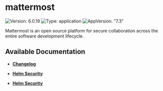 # mattermost

![Version: 6.0.19](https://img.shields.io/badge/Version-6.0.19-informational?style=flat-square) ![Type: application](https://img.shields.io/badge/Type-application-informational?style=flat-square) ![AppVersion: "7.3"](https://img.shields.io/badge/AppVersion-"7.3"-informational?style=flat-square)

Mattermost is an open source platform for secure collaboration across the entire software development lifecycle.

## Available Documentation

- [**Changelog**](CHANGELOG)

- [**Helm Security**](container-security)

- [**Helm Security**](helm-security)

